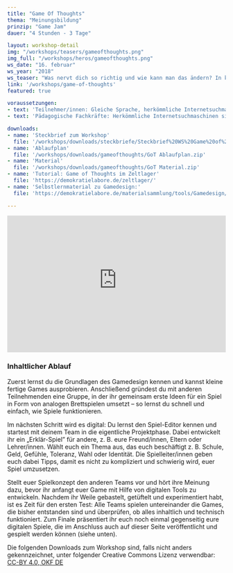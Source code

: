```yaml
---
title: "Game Of Thoughts"
thema: "Meinungsbildung"
prinzip: "Game Jam"
dauer: "4 Stunden - 3 Tage"

layout: workshop-detail
img: "/workshops/teasers/gameofthoughts.png"
img_full: "/workshops/heros/gameofthoughts.png"
ws_date: "16. februar"
ws_year: "2018"
ws_teaser: "Was nervt dich so richtig und wie kann man das ändern? In kurzer Zeit und ohne Vorkenntnisse verwandelst du deine Ideen für eine bessere Welt in kleine digitale Spiele."
link: '/workshops/game-of-thoughts'
featured: true

voraussetzungen:
- text: 'Teilnehmer/innen: Gleiche Sprache, herkömmliche Internetsuchmaschinen sind bekannt'
- text: 'Pädagogische Fachkräfte: Herkömmliche Internetsuchmaschinen sind bekannt, Interesse an Methoden zu Fake News'

downloads:
- name: 'Steckbrief zum Workshop'
  file: '/workshops/downloads/steckbriefe/Steckbrief%20WS%20Game%20of%20Thoughts.pdf'
- name: 'Ablaufplan'
  file: '/workshops/downloads/gameofthoughts/GoT Ablaufplan.zip'
- name: 'Material'
  file: '/workshops/downloads/gameofthoughts/GoT Material.zip'
- name: 'Tutorial: Game of Thoughts im Zeltlager'
  file: 'https://demokratielabore.de/zeltlager/'
- name: 'Selbstlernmaterial zu Gamedesign:'
  file: 'https://demokratielabore.de/materialsammlung/tools/Gamedesign/'

---
```

<iframe width="100%" height="315" src="https://www.youtube-nocookie.com/embed/tN6a2Oz_gpM?rel=0&amp;showinfo=0" frameborder="0" allow="autoplay; encrypted-media" allowfullscreen></iframe>

<h3>Inhaltlicher Ablauf</h3>
<p>
	Zuerst lernst du die  Grundlagen des Gamedesign kennen und kannst kleine fertige Games ausprobieren. Anschließend gründest du mit anderen Teilnehmenden eine Gruppe, in der ihr gemeinsam  erste Ideen für ein Spiel in Form von analogen Brettspielen umsetzt – so lernst du schnell und einfach, wie Spiele funktionieren.
</p>
<p>
	Im nächsten Schritt wird es digital: Du lernst den Spiel-Editor kennen und startest mit deinem Team in die eigentliche Projektphase. Dabei entwickelt ihr  ein „Erklär-Spiel” für andere, z. B. eure Freund/innen, Eltern oder Lehrer/innen. Wählt euch ein Thema aus, das euch beschäftigt z. B. Schule, Geld, Gefühle, Toleranz, Wahl oder Identität. Die Spielleiter/innen geben euch dabei Tipps, damit es nicht zu kompliziert und schwierig wird, euer Spiel umzusetzen.  	
</p>
<p>
	Stellt euer Spielkonzept den anderen Teams vor und hört ihre Meinung dazu, bevor ihr anfangt euer Game mit Hilfe von digitalen Tools zu entwickeln. Nachdem ihr Weile gebastelt, getüftelt und experimentiert habt, ist es Zeit für den ersten Test: Alle Teams spielen untereinander die Games, die bisher entstanden sind und überprüfen, ob alles inhaltlich und technisch funktioniert.  Zum Finale präsentiert ihr euch noch einmal gegenseitig eure digitalen Spiele, die im Anschluss auch auf dieser Seite veröffentlicht und gespielt werden können (siehe unten). 
</p>
<p>
	Die folgenden Downloads zum Workshop sind, falls nicht anders gekennzeichnet, unter folgender Creative Commons Lizenz verwendbar: <a class="highlight-grey" href="https://www.creativecommons.org/licenses/by/4.0/legalcode">CC-BY 4.0, OKF DE</a>
</p>






